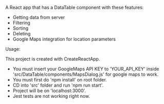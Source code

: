 A React app that has a DataTable component with these features:

* Getting data from server
* Filtering
* Sorting
* Deleting
* Google Maps integration for location parameters

Usage: 

This project is created with CreateReactApp.

- You must insert your GoogleMaps API KEY to 'YOUR_API_KEY' inside 'src/DataTable/components/MapsDialog.js' for google maps to work.
- You must first do 'npm install' on root folder.
- CD into 'src' folder and run 'npm run start'.
- Project will be on 'localhost:3000'.
- Jest tests are not working right now.